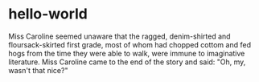 # hello-world

Miss Caroline seemed unaware that the ragged, denim-shirted and floursack-skirted first grade, most of whom had chopped cottom and fed hogs from the time they were able to walk, were immune to imaginative literature. Miss Caroline came to the end of the story and said: "Oh, my, wasn't that nice?"

